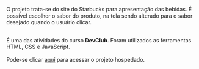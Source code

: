 <p>O projeto trata-se do site do Starbucks para apresentação das bebidas.
É possível escolher o sabor do produto, na tela sendo alterado para o sabor desejado quando o usuário clicar. <br><br>
  
É uma das atividades do curso <b>DevClub</b>. Foram utilizados as ferramentas HTML, CSS e JavaScript. 
<br>
<br>
Pode-se clicar <a href="https://pj-starbucks.netlify.app">aqui</a> para acessar o projeto hospedado.
<br>
<br>
</p>
